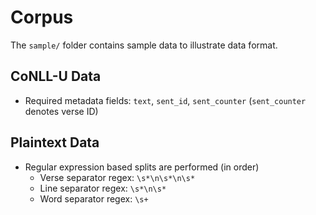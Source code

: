 # Corpus

The `sample/` folder contains sample data to illustrate data format.

## CoNLL-U Data

* Required metadata fields: `text`, `sent_id`, `sent_counter` (`sent_counter` denotes verse ID)

## Plaintext Data

* Regular expression based splits are performed (in order)
  - Verse separator regex: `\s*\n\s*\n\s*`
  - Line separator regex: `\s*\n\s*`
  - Word separator regex: `\s+`
